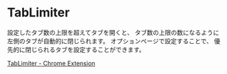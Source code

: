 # TabLimiter

設定したタブ数の上限を超えてタブを開くと、
タブ数の上限の数になるように左側のタブが自動的に閉じられます。
オプションページで設定することで、
優先的に閉じられるタブを設定することができます。

[TabLimiter - Chrome Extension](https://chrome.google.com/webstore/detail/tab-limiter/obkdmphdfoaajdgdlmfbpdakmgbcpfnp/related?utm_source=chrome-ntp-icon)